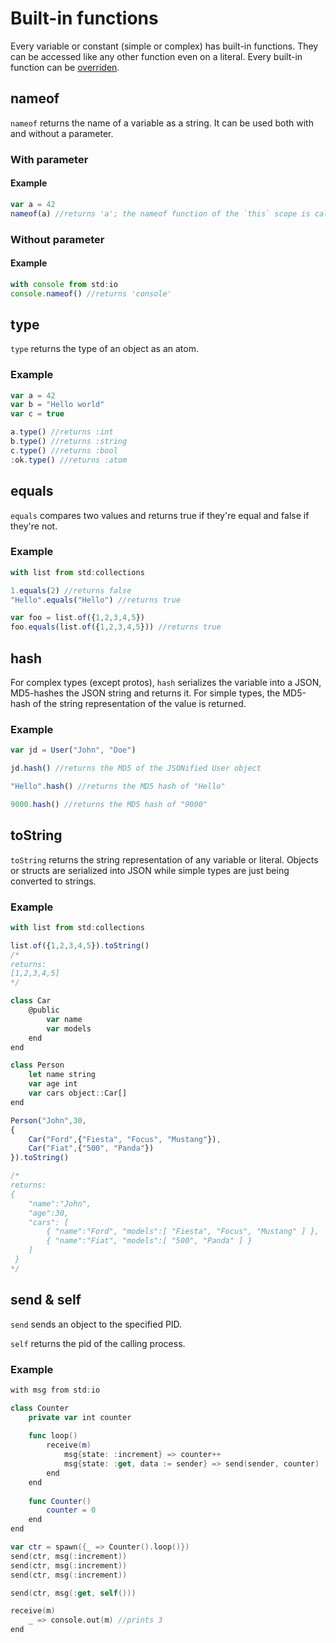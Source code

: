 # Built-in functions

Every variable or constant \(simple or complex\) has built-in functions. They can be accessed like any other function even on a literal. Every built-in function can be [overriden](../functions-and-lambdas/declaring-functions.md#overriding-built-in-functions).

## nameof

`nameof` returns the name of a variable as a string. It can be used both with and without a parameter.

### With parameter

#### Example

```javascript
var a = 42
nameof(a) //returns 'a'; the nameof function of the `this` scope is called
```

### Without parameter

#### Example

```javascript
with console from std:io
console.nameof() //returns 'console'
```

## type

`type` returns the type of an object as an atom.

### Example

```javascript
var a = 42
var b = "Hello world"
var c = true

a.type() //returns :int
b.type() //returns :string
c.type() //returns :bool
:ok.type() //returns :atom
```

## equals

`equals` compares two values and returns true if they're equal and false if they're not.

### Example

```javascript
with list from std:collections

1.equals(2) //returns false
"Hello".equals("Hello") //returns true

var foo = list.of({1,2,3,4,5})
foo.equals(list.of({1,2,3,4,5})) //returns true
```

## hash

For complex types \(except protos\), `hash` serializes the variable into a JSON, MD5-hashes the JSON string and returns it. For simple types, the MD5-hash of the string representation of the value is returned.

### Example

```javascript
var jd = User("John", "Doe")

jd.hash() //returns the MD5 of the JSONified User object

"Hello".hash() //returns the MD5 hash of "Hello"

9000.hash() //returns the MD5 hash of "9000"
```

## toString

`toString` returns the string representation of any variable or literal. Objects or structs are serialized into JSON while simple types are just being converted to strings.

### Example

```javascript
with list from std:collections

list.of({1,2,3,4,5}).toString()
/*
returns:
[1,2,3,4,5]
*/

class Car
    @public
        var name
        var models
    end
end

class Person
    let name string
    var age int
    var cars object::Car[]
end

Person("John",30,
{
    Car("Ford",{"Fiesta", "Focus", "Mustang"}),
    Car("Fiat",{"500", "Panda"})
}).toString()

/*
returns:
{
    "name":"John",
    "age":30,
    "cars": [
        { "name":"Ford", "models":[ "Fiesta", "Focus", "Mustang" ] },
        { "name":"Fiat", "models":[ "500", "Panda" ] }
    ]
 }
*/
```

## send & self

`send` sends an object to the specified PID.

`self` returns the pid of the calling process.

### Example

```swift
with msg from std:io

class Counter
    private var int counter
    
    func loop()
        receive(m)
            msg{state: :increment} => counter++
            msg{state: :get, data := sender} => send(sender, counter)       
        end
    end
    
    func Counter()
        counter = 0
    end
end

var ctr = spawn({_ => Counter().loop()})
send(ctr, msg(:increment))
send(ctr, msg(:increment))
send(ctr, msg(:increment))

send(ctr, msg(:get, self()))

receive(m)
    _ => console.out(m) //prints 3
end
```

